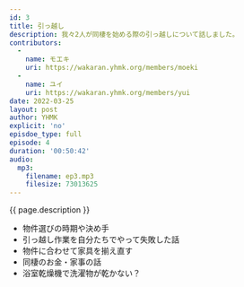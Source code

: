 ```yaml
---
id: 3
title: 引っ越し
description: 我々2人が同棲を始める際の引っ越しについて話しました。
contributors:
  - 
    name: モエキ
    uri: https://wakaran.yhmk.org/members/moeki
  -
    name: ユイ
    uri: https://wakaran.yhmk.org/members/yui
date: 2022-03-25
layout: post
author: YHMK
explicit: 'no'
episdoe_type: full
episode: 4
duration: '00:50:42'
audio:
  mp3:
    filename: ep3.mp3
    filesize: 73013625
---
```


{{ page.description }}

<ul>
  <li>物件選びの時期や決め手</li>
  <li>引っ越し作業を自分たちでやって失敗した話</li>
  <li>物件に合わせて家具を揃え直す</li>
  <li>同棲のお金・家事の話</li>
  <li>浴室乾燥機で洗濯物が乾かない？</li>
</ul>
